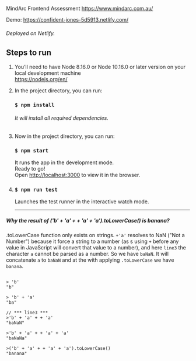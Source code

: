 MindArc Frontend Assessment https://www.mindarc.com.au/ <br>


Demo: https://confident-jones-5d5913.netlify.com/
###### Deployed on Netlify.

## Steps to run

1. You’ll need to have Node 8.16.0 or Node 10.16.0 or later version on your local development machine<br>
    https://nodejs.org/en/
    
2. In the project directory, you can run:<br>

    ### `$ npm install`
    ###### It will install all required dependencies.

3. Now in the project directory, you can run:

    ### `$ npm start`

    It runs the app in the development mode.<br>
    Ready to go! <br>
    Open [http://localhost:3000](http://localhost:3000) to view it in the browser.

4.    ### `$ npm run test`

      Launches the test runner in the interactive watch mode.<br><hr>


##### Why the result of ('b' + 'a' + + 'a' + 'a').toLowerCase() is banana?
.toLowerCase function only exists on strings. `+'a'` resolves to NaN ("Not a Number") because it force a string to a number
(as s using `+` before any value in JavaScript will convert that value to a number), 
and here  `line3` the character `a` cannot be parsed as a number. So we have `baNaN`.
It will concatenate `a` to `baNaN` and at the with applying `.toLowerCase` we have `banana`.


```

> 'b' 
"b" 
    
> 'b' + 'a' 
"ba"

// *** line3 *** 
>'b' + 'a' + + 'a' 
"baNaN" 

>'b' + 'a' + + 'a' + 'a' 
"baNaNa" 

>('b' + 'a' + + 'a' + 'a').toLowerCase() 
"banana"

```

